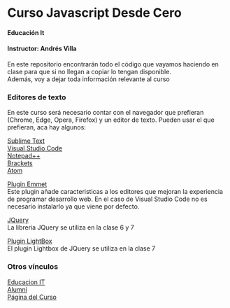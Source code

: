 # Curso Javascript Desde Cero
#### Educación It
#### Instructor: Andrés Villa

En este repositorio encontrarán todo el código que vayamos haciendo en clase para que si no llegan a copiar lo tengan disponible.  
Además, voy a dejar toda información relevante al curso

### Editores de texto
En este curso será necesario contar con el navegador que prefieran (Chrome, Edge, Opera, Firefox) y un editor de texto. Pueden usar el que prefieran, aca hay algunos:

[Sublime Text](https://www.sublimetext.com/ "Sublime Text")  
[Visual Studio Code](https://code.visualstudio.com/ "Visual Studio Code")  
[Notepad++](https://notepad-plus-plus.org/ "Notepad++")  
[Brackets](http://brackets.io/ "Brackets")  
[Atom](https://atom.io/ "Atom")

[Plugin Emmet](https://www.emmet.io/ "Plugin Emmet")  
Este plugin añade caracteristicas a los editores que mejoran la experiencia de programar desarrollo web. En el caso de Visual Studio Code no es necesario instalarlo ya que viene por defecto.

[JQuery](https://jquery.com/ "JQuery")  
La libreria JQuery se utiliza en la clase 6 y 7

[Plugin LightBox](https://www.lokeshdhakar.com/projects/lightbox2/ "Plugin LightBox")  
El plugin Lightbox de JQuery se utiliza en la clase 7

### Otros vínculos
[Educacion IT](http://www.educacionit.com "Educacion IT")  
[Alumni](http://alumni.educacionit.com "Alumni")  
[Página del Curso](https://www.educacionit.com/curso-de-javascript "Página del Curso")
